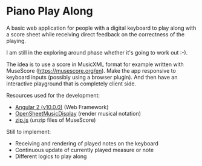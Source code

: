 # Piano Play Along

A basic web application for people with a digital keyboard to play along with a score
sheet while receiving direct feedback on the correctness of the playing.

I am still in the exploring around phase whether it's going to work out :-).

The idea is to use a score in MusicXML format for example written with 
MuseScore (https://musescore.org/en). Make the app responsive to keyboard inputs 
(possibly using a browser plugin). And then have an interactive playground that is 
completely client side.

Resources used for the development:
* [Angular 2 (v10.0.0)](https://angular.io/) (Web Framework)
* [OpenSheetMusicDisplay](https://opensheetmusicdisplay.org) (render musical notation)
* [zip.js](https://gildas-lormeau.github.io/zip.js/) (unzip files of MuseScore)

Still to implement:
* Receiving and rendering of played notes on the keyboard
* Continuous update of currently played measure or note
* Different logics to play along
